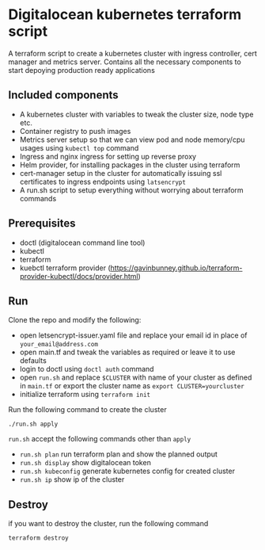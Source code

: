 # Digitalocean kubernetes terraform script

A terraform script to create a kubernetes cluster with ingress controller, cert manager and metrics server. 
Contains all the necessary components to start depoying production ready applications

## Included components

* A kubernetes cluster with variables to tweak the cluster size, node type etc.
* Container registry to push images
* Metrics server setup so that we can view pod and node memory/cpu usages using `kubectl top` command
* Ingress and nginx ingress for setting up reverse proxy
* Helm provider, for installing packages in the cluster using terraform
* cert-manager setup in the cluster for automatically issuing ssl certificates to ingress endpoints using `latsencrypt`
* A run.sh script to setup everything without worrying about terraform commands


## Prerequisites

* doctl (digitalocean command line tool)
* kubectl
* terraform
* kuebctl terraform provider (https://gavinbunney.github.io/terraform-provider-kubectl/docs/provider.html)


## Run

Clone the repo and modify the following:

* open letsencrypt-issuer.yaml file and replace your email id in place of `your_email@address.com`
* open main.tf and tweak the variables as required or leave it to use defaults
* login to doctl using `doctl auth`  command
* open `run.sh` and replace `$CLUSTER` with name of your cluster as defined in `main.tf` or export the cluster name as ``export CLUSTER=yourcluster``
* initialize terraform using ``terraform init``

Run the following command to create the cluster

```
./run.sh apply

```
`run.sh` accept the following commands other than `apply`

* ``run.sh plan`` run terraform plan and show the planned output
* ``run.sh display`` show digitalocean token
* ``run.sh kubeconfig`` generate kubernetes config for created cluster
* ``run.sh ip`` show ip of the cluster


## Destroy

if you want to destroy the cluster, run the following command

```
terraform destroy
```

